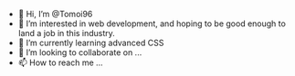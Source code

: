 - 👋 Hi, I’m @Tomoi96
- 👀 I’m interested in web development, and hoping to be good enough to land a job in this industry.
- 🌱 I’m currently learning advanced CSS
- 💞️ I’m looking to collaborate on ...
- 📫 How to reach me ...

<!---
Tomoi96/Tomoi96 is a ✨ special ✨ repository because its `README.md` (this file) appears on your GitHub profile.
You can click the Preview link to take a look at your changes.
--->
